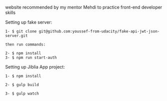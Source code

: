 website recommended by my mentor Mehdi to practice front-end developer skills

Setting up fake server:

    1- $ git clone git@github.com:youssef-from-udacity/fake-api-jwt-json-server.git

    then run commands:

    2- $ npm install
    3- $ npm run start-auth

Setting up Jiblia App project:

    1- $ npm install

    2- $ gulp build

    3- $ gulp watch
